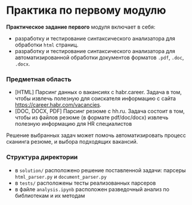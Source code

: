 # Практика по первому модулю
**Практическое задание первого** модуля включает в себя:
* разработку и тестирование синтаксического анализатора для обработки `html` страниц.
* разработку и тестирование синтаксического анализатора для автоматизированной обработки документов форматов `.pdf`, `.doc`, `.docx`.

### Предметная область
* [HTML] Парсинг данных о вакансиях с habr.career. 
Задача в том, чтобы извлечь полезную для соискателя информацию с сайта https://career.habr.com/vacancies.
* [DOC, DOCX, PDF] Парсинг резюме с hh.ru. Задача состоит в том, чтобы из файлов резюме (в формате pdf/doc/docx) извлечь полезную информацию для HR специалистов 

Решение выбранных задач может помочь автоматизировать процесс сканинга резюме, и выбора подходящих вакансий.

### Структура директории
* в `solution/` расположено решение поставленной задачи: парсеры `html_parser.py` и `document_parser.py` 
* в `tests/` расположены тесты реализованных парсеров
* в файле `analysis.ipynb` расположен разведочный анализ по библиотекам и их методам